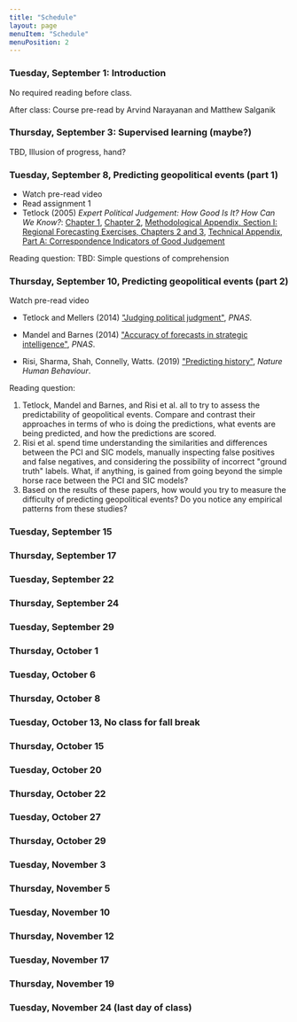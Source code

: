 ```yaml
---
title: "Schedule"
layout: page
menuItem: "Schedule"
menuPosition: 2
---
```


### Tuesday, September 1: Introduction

No required reading before class.

After class: Course pre-read by Arvind Narayanan and Matthew Salganik

### Thursday, September 3: Supervised learning (maybe?)

TBD, Illusion of progress, hand?

### Tuesday, September 8, Predicting geopolitical events (part 1)

- Watch pre-read video
- Read assignment 1
- Tetlock (2005) _Expert Political Judgement: How Good Is It? How Can We Know?_: [Chapter 1](https://www.jstor.org/stable/j.ctt7spbt.5), [Chapter 2](https://www.jstor.org/stable/j.ctt7spbt.6), [Methodological Appendix, Section I: Regional Forecasting Exercises, Chapters 2 and 3](https://www.jstor.org/stable/j.ctt7spbt.13), [Technical Appendix, Part A: Correspondence Indicators of Good Judgement](https://www.jstor.org/stable/j.ctt7spbt.14)

Reading question:
TBD: Simple questions of comprehension

### Thursday, September 10, Predicting geopolitical events (part 2)

Watch pre-read video

- Tetlock and Mellers (2014) ["Judging political judgment"](https://www.pnas.org/content/111/32/11574
), _PNAS_.

- Mandel and Barnes (2014) ["Accuracy of forecasts in strategic intelligence"](https://doi.org/10.1073/pnas.1406138111), _PNAS_.

- Risi, Sharma, Shah, Connelly, Watts. (2019) ["Predicting history"](https://doi.org/10.1038/s41562-019-0620-8), _Nature Human Behaviour_.

Reading question:
1) Tetlock, Mandel and Barnes, and Risi et al. all to try to assess the predictability of geopolitical events.  Compare and contrast their approaches in terms of who is doing the predictions, what events are being predicted, and how the predictions are scored.
2) Risi et al. spend time understanding the similarities and differences between the PCI and SIC models, manually inspecting false positives and false negatives, and considering the possibility of incorrect "ground truth" labels.  What, if anything, is gained from going beyond the simple horse race between the PCI and SIC models?
3) Based on the results of these papers, how would you try to measure the difficulty of predicting geopolitical events? Do you notice any empirical patterns from these studies?

### Tuesday, September 15

### Thursday, September 17

### Tuesday, September 22

### Thursday, September 24

### Tuesday, September 29

### Thursday, October 1

### Tuesday, October 6

### Thursday, October 8

### Tuesday, October 13, No class for fall break

### Thursday, October 15

### Tuesday, October 20

### Thursday, October 22

### Tuesday, October 27

### Thursday, October 29

### Tuesday, November 3

### Thursday, November 5

### Tuesday, November 10

### Thursday, November 12

### Tuesday, November 17

### Thursday, November 19

### Tuesday, November 24 (last day of class)
